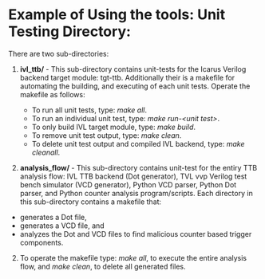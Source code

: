 Example of Using the tools:
Unit Testing Directory:
===========================

There are two sub-directories: 

1. **ivl_ttb/** - This sub-directory contains unit-tests for the Icarus Verilog backend target module: tgt-ttb. Additionally their is a makefile for automating the building, and executing of each unit tests. Operate the makefile as follows:

    * To run all unit tests, type: *make all*.
    * To run an individual unit test, type: *make run-\<unit test\>*.
    * To only build IVL target module, type: *make build*.
    * To remove unit test output, type: *make clean*.
    * To delete unit test output and compiled IVL backend, type: *make cleanall*.

2. **analysis_flow/** - This sub-directory contains unit-test for the entiry TTB analysis flow: IVL TTB backend (Dot generator), TVL vvp Verilog test bench simulator (VCD generator), Python VCD parser, Python Dot parser, and Python counter analysis program/scripts. Each directory in this sub-directory contains a makefile that:
	
  * generates a Dot file,  
  * generates a VCD file, and  
  * analyzes the Dot and VCD files to find malicious counter based trigger components.  

2. To operate the makefile type: *make all*, to execute the entire analysis flow, and *make clean*, to delete all generated files.
